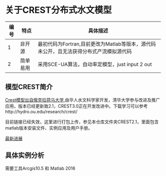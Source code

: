 # 关于CREST分布式水文模型

|编号|特点|具体描述|
|----|----|-------|
|1|非开源|最初代码为Fortran,目前更改为Matlab等版本，源代码未公开，且无法获得分布式产流模拟源代码|
|2|简单易用|采用SCE-UA算法，自动率定模型，just input 2 out|

## 模型CREST简介
[Crest模型出自俄克拉荷马大学](http://hydro.ou.edu/research/crest/),由华人水文科学家开发，清华大学参与改进及推广应用，版本已经更新致2.1，CREST3.0正在开发改进中。下载学习可以参考http://hydro.ou.edu/research/crest/

目前链接已经失效，这里进行打包上传，参见本仓库文件夹CREST2.1，里面包含matlab版本安装文件、实例应用及用户手册。

[最新进展](http://engr.uconn.edu/~xshen/CREST/)
[]()
## 具体实例分析
需要工具Arcgis10.5 和 Matlab 2016
###
